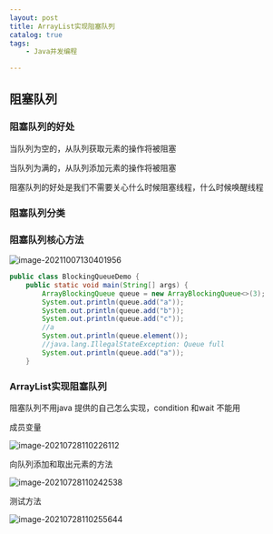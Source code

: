 ```yaml
---
layout: post
title: ArrayList实现阻塞队列
catalog: true
tags:
    - Java并发编程

---
```


## 阻塞队列

### 阻塞队列的好处

当队列为空的，从队列获取元素的操作将被阻塞

当队列为满的，从队列添加元素的操作将被阻塞

阻塞队列的好处是我们不需要关心什么时候阻塞线程，什么时候唤醒线程

### 阻塞队列分类



### 阻塞队列核心方法

![image-20211007130401956](https://gitee.com/chrisxyq/picgo/raw/master/https://gitee.com/chrisxyq/image-20211007130401956.png)

```java
public class BlockingQueueDemo {
    public static void main(String[] args) {
        ArrayBlockingQueue queue = new ArrayBlockingQueue<>(3);
        System.out.println(queue.add("a"));
        System.out.println(queue.add("b"));
        System.out.println(queue.add("c"));
        //a
        System.out.println(queue.element());
        //java.lang.IllegalStateException: Queue full
        System.out.println(queue.add("a"));
    }
```



### ArrayList实现阻塞队列

阻塞队列不用java 提供的自己怎么实现，condition 和wait 不能用

成员变量

![image-20210728110226112](https://gitee.com/chrisxyq/picgo/raw/master/https://gitee.com/chrisxyq/image-20210728110226112.png)

向队列添加和取出元素的方法

![image-20210728110242538](https://gitee.com/chrisxyq/picgo/raw/master/https://gitee.com/chrisxyq/image-20210728110242538.png)

测试方法

![image-20210728110255644](https://gitee.com/chrisxyq/picgo/raw/master/https://gitee.com/chrisxyq/image-20210728110255644.png)